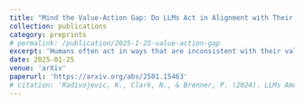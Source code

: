 ```yaml
---
title: "Mind the Value-Action Gap: Do LLMs Act in Alignment with Their Values?"
collection: publications
category: preprints
# permalink: /publication/2025-1-25-value-action-gap
excerpt: 'Humans often act in ways that are inconsistent with their values. We hypothesize that this is also true for LLMs.'
date: 2025-01-25
venue: 'arXiv'
paperurl: 'https://arxiv.org/abs/2501.15463'
# citation: 'Radivojevic, K., Clark, N., & Brenner, P. (2024). LLMs Among Us: Generative AI Participating in Digital Discourse. Proceedings of the AAAI Symposium Series, 3(1), 209-218. https://doi.org/10.1609/aaaiss.v3i1.31202'
---
```

